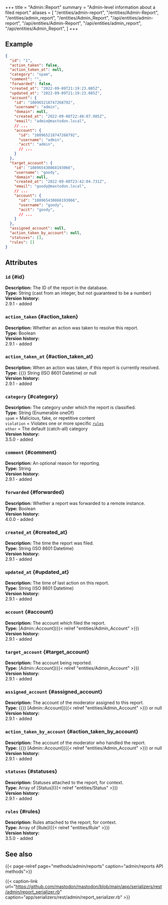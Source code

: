 +++
title = "Admin::Report"
summary = "Admin-level information about a filed report."
aliases = [
  "/entities/admin-report",
  "/entities/Admin-Report",
  "/entities/admin_report",
  "/entities/Admin_Report",
  "/api/entities/admin-report",
  "/api/entities/Admin-Report",
  "/api/entities/admin_report",
  "/api/entities/Admin_Report",
]
+++

## Example

```json
{
  "id": "1",
  "action_taken": false,
  "action_taken_at": null,
  "category": "spam",
  "comment": "",
  "forwarded": false,
  "created_at": "2022-09-09T21:19:23.085Z",
  "updated_at": "2022-09-09T21:19:23.085Z",
  "account": {
    "id": "108965218747268792",
    "username": "admin",
    "domain": null,
    "created_at": "2022-09-08T22:48:07.985Z",
    "email": "admin@mastodon.local",
    // ...
    "account": {
      "id": "108965218747268792",
      "username": "admin",
      "acct": "admin",
      // ...
    }
  },
  "target_account": {
    "id": "108965430868193066",
    "username": "goody",
    "domain": null,
    "created_at": "2022-09-08T23:42:04.731Z",
    "email": "goody@mastodon.local",
    // ...
    "account": {
      "id": "108965430868193066",
      "username": "goody",
      "acct": "goody",
      // ...
    }
  },
  "assigned_account": null,
  "action_taken_by_account": null,
  "statuses": [],
  "rules": []
}
```

## Attributes

### `id` {#id}

**Description:** The ID of the report in the database.\
**Type:** String (cast from an integer, but not guaranteed to be a number)\
**Version history:**\
2.9.1 - added

### `action_taken` {#action_taken}

**Description:** Whether an action was taken to resolve this report.\
**Type:** Boolean\
**Version history:**\
2.9.1 - added

### `action_taken_at` {#action_taken_at}

**Description:** When an action was taken, if this report is currently resolved.\
**Type:** {{<nullable>}} String (ISO 8601 Datetime) or null\
**Version history:**\
2.9.1 - added

### `category` {#category}

**Description:** The category under which the report is classified.\
**Type:** String (Enumerable oneOf)\
`spam` = Malicious, fake, or repetitive content\
`violation` = Violates one or more specific [`rules`](#rules)\
`other` = The default (catch-all) category\
**Version history:**\
3.5.0 - added

### `comment` {#comment}

**Description:** An optional reason for reporting.\
**Type:** String\
**Version history:**\
2.9.1 - added

### `forwarded` {#forwarded}

**Description:** Whether a report was forwarded to a remote instance.\
**Type:** Boolean\
**Version history:**\
4.0.0 - added

### `created_at` {#created_at}

**Description:** The time the report was filed.\
**Type:** String (ISO 8601 Datetime)\
**Version history:**\
2.9.1 - added

### `updated_at` {#updated_at}

**Description:** The time of last action on this report.\
**Type:** String (ISO 8601 Datetime)\
**Version history:**\
2.9.1 - added

### `account` {#account}

**Description:** The account which filed the report.\
**Type:** [Admin::Account]({{< relref "entities/Admin_Account" >}})\
**Version history:**\
2.9.1 - added

### `target_account` {#target_account}

**Description:** The account being reported.\
**Type:** [Admin::Account]({{< relref "entities/Admin_Account" >}})\
**Version history:**\
2.9.1 - added

### `assigned_account` {#assigned_account}

**Description:** The account of the moderator assigned to this report.\
**Type:** {{<nullable>}} [Admin::Account]({{< relref "entities/Admin_Account" >}}) or null\
**Version history:**\
2.9.1 - added

### `action_taken_by_account` {#action_taken_by_account}

**Description:** The account of the moderator who handled the report.\
**Type:** {{<nullable>}} [Admin::Account]({{< relref "entities/Admin_Account" >}}) or null\
**Version history:**\
2.9.1 - added

### `statuses` {#statuses}

**Description:** Statuses attached to the report, for context.\
**Type:** Array of [Status]({{< relref "entities/Status" >}})\
**Version history:**\
2.9.1 - added

### `rules` {#rules}

**Description:** Rules attached to the report, for context.\
**Type:** Array of [Rule]({{< relref "entities/Rule" >}})\
**Version history:**\
3.5.0 - added

## See also

{{< page-relref page="methods/admin/reports" caption="admin/reports API methods">}}

{{< caption-link url="https://github.com/mastodon/mastodon/blob/main/app/serializers/rest/admin/report_serializer.rb" caption="app/serializers/rest/admin/report_serializer.rb" >}}



